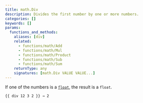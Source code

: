 ```yaml
---
title: math.Div
description: Divides the first number by one or more numbers.
categories: []
keywords: []
params:
  functions_and_methods:
    aliases: [div]
    related:
      - functions/math/Add
      - functions/math/Mul
      - functions/math/Product
      - functions/math/Sub
      - functions/math/Sum
    returnType: any
    signatures: [math.Div VALUE VALUE...]
---
```


If one of the numbers is a [`float`](g), the result is a `float`.

```go-html-template
{{ div 12 3 2 }} → 2
```
